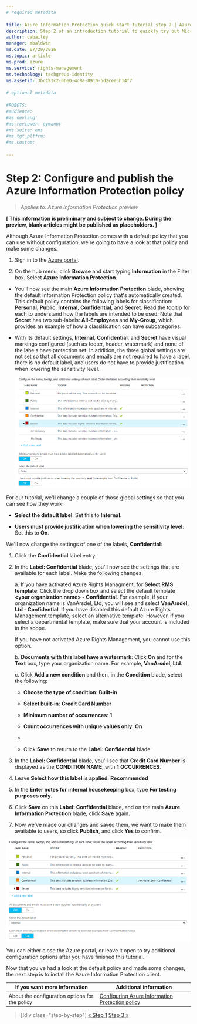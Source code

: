 ```yaml
---
# required metadata

title: Azure Information Protection quick start tutorial step 2 | Azure Rights Management
description: Step 2 of an introduction tutorial to quickly try out Microsoft Azure Information Protection for your organization with just 4 steps that should take you less than 15 minutes.
author: cabailey
manager: mbaldwin
ms.date: 07/29/2016
ms.topic: article
ms.prod: azure
ms.service: rights-management
ms.technology: techgroup-identity
ms.assetid: 3bc193c2-0be0-4c8e-8910-5d2cee5b14f7

# optional metadata

#ROBOTS:
#audience:
#ms.devlang:
#ms.reviewer: eymanor
#ms.suite: ems
#ms.tgt_pltfrm:
#ms.custom:

---
```


# Step 2: Configure and publish the Azure Information Protection policy

>*Applies to: Azure Information Protection preview*

**[ This information is preliminary and subject to change. During the preview, blank articles might be published as placeholders. ]**

Although Azure Information Protection comes with a default policy that you can use without configuration, we're going to have a look at that policy and make some changes.

1. Sign in to the [Azure portal](https://portal.azure.com).
 
2. On the hub menu, click **Browse** and start typing **Information** in the Filter box. Select **Azure Information Protection**.

- You'll now see the main **Azure Information Protection** blade, showing the default Information Protection policy that's automatically created. This default policy contains the following labels for classification: **Personal**, **Public**, **Internal**, **Confidential**, and **Secret**. Read the tooltip for each to understand how the labels are intended to be used. Note that **Secret** has two sub-labels: **All-Employees** and **My-Group**, which provides an example of how a classification can have subcategories.

- With its default settings, **Internal**, **Confidential**, and **Secret** have visual markings configured (such as footer, header, watermark) and none of the labels have protection set. In addition, the three global settings are not set so that all documents and emails are not required to have a label, there is no default label, and users do not have to provide justification when lowering the sensitivity level.

    ![Azure Information Protection quick start tutorial step 3 - default policy](../media/info-protect-policy.png)

For our tutorial, we'll change a couple of those global settings so that you can see how they work:

-  **Select the default label**: Set this to **Internal**.

- **Users must provide justification when lowering the sensitivity level**: Set this to **On**.

We'll now change the settings of one of the labels, **Confidential**:

1. Click the **Confidential** label entry.

2. In the **Label: Confidential** blade, you'll now see the settings that are available for each label. Make the following changes:

    a. If you have activated Azure Rights Managment, for **Select RMS template**: Click the drop down box and select the default template **\<your organization name> - Confidential**. For example, if your organization name is VanArsdel, Ltd, you will see and select **VanArsdel, Ltd - Confidential**. If you have disabled this default Azure Rights Management template, select an alternative template. However, if you select a departmental template, make sure that your account is included in the scope.

    If you have not activated Azure Rights Management, you cannot use this option.

    b. **Documents with this label have a watermark**: Click **On** and for the **Text** box, type your organization name. For example, **VanArsdel, Ltd**. 

    c. Click **Add a new condition** and then, in the **Condition** blade, select the following:

    - **Choose the type of condition**: **Built-in**

    - **Select built-in**: **Credit Card Number**

    - **Minimum number of occurrences**: **1**

    - **Count occurrences with unique values only**: **On**
    - 
    - Click **Save** to return to the **Label: Confidential** blade.

3. In the **Label: Confidential** blade, you'll see that **Credit Card Number** is displayed as the **CONDITION NAME**, with **1** **OCCURRENCES**.

4. Leave **Select how this label is applied**: **Recommended**

5. In the **Enter notes for internal housekeeping** box, type **For testing purposes only**.

6. Click **Save** on this **Label: Confidential** blade, and on the main **Azure Information Protection** blade, click **Save** again.

7. Now we've made our changes and saved them, we want to make them available to users, so click **Publish**, and click **Yes** to confirm.

![Azure Information Protection quick start tutorial step 3 - default policy configured](../media/info-protect-policy-configured.png)

You can either close the Azure portal, or leave it open to try additional configuration options after you have finished this tutorial.

Now that you've had a look at the default policy and made some changes, the next step is to install the Azure Information Protection client.

|If you want more information|Additional information|
|--------------------------------|--------------------------|
|About the configuration options for the policy|[Configuring Azure Information Protection policy](configure-policy.md)|


>[!div class="step-by-step"]
[&#171; Step 1](infoprotect-tutorial-step1.md)
[Step 3 &#187;](infoprotect-tutorial-step3.md)